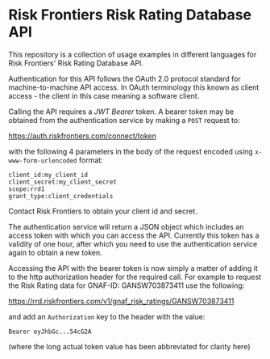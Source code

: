# Risk Frontiers Risk Rating Database API

This repository is a collection of usage examples in different languages for Risk Frontiers' Risk Rating Database API.

Authentication for this API follows the OAuth 2.0 protocol standard for machine-to-machine API access. In OAuth terminology this known as client access - the client in this case meaning a software client.

Calling the API requires a _JWT Bearer_ token. A bearer token may be obtained from the authentication service by making a `POST` request to:

https://auth.riskfrontiers.com/connect/token

with the following 4 parameters in the body of the request encoded using `x-www-form-urlencoded` format:

```
client_id:my_client_id
client_secret:my_client_secret
scope:rrd1
grant_type:client_credentials
```

Contact Risk Frontiers to obtain your client id and secret.

The authentication service will return a JSON object which includes an access token with which you can access the API. Currently this token has a validity of one hour, after which you need to use the authentication service again to obtain a new token.

Accessing the API with the bearer token is now simply a matter of adding it to the http authorization header for the required call. For example to request the Risk Rating data for GNAF-ID: GANSW703873411 use the following:

https://rrd.riskfrontiers.com/v1/gnaf_risk_ratings/GANSW703873411

and add an `Authorization` key to the header with the value:
```
Bearer eyJhbGc...54cG2A
```
(where the long actual token value has been abbreviated for clarity here)
